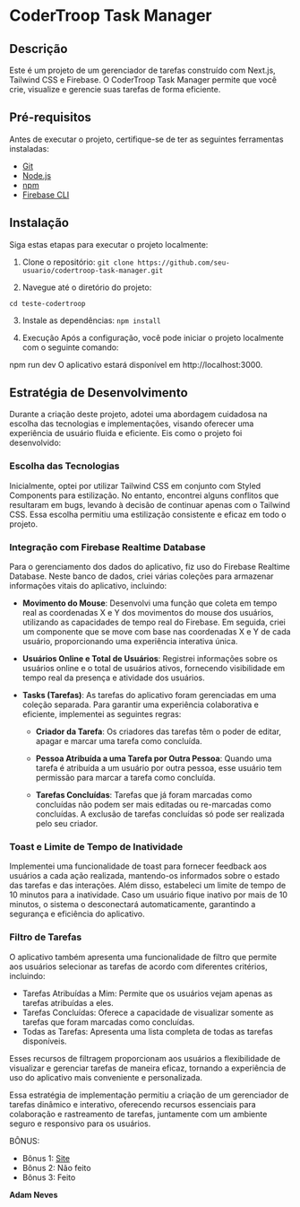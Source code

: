 # CoderTroop Task Manager

## Descrição
Este é um projeto de um gerenciador de tarefas construído com Next.js, Tailwind CSS e Firebase. O CoderTroop Task Manager permite que você crie, visualize e gerencie suas tarefas de forma eficiente.

## Pré-requisitos
Antes de executar o projeto, certifique-se de ter as seguintes ferramentas instaladas:

- [Git](https://git-scm.com/)
- [Node.js](https://nodejs.org/)
- [npm](https://www.npmjs.com/)
- [Firebase CLI](https://firebase.google.com/docs/cli)

## Instalação
Siga estas etapas para executar o projeto localmente:

1. Clone o repositório:
```git clone https://github.com/seu-usuario/codertroop-task-manager.git```

2. Navegue até o diretório do projeto:

```cd teste-codertroop```

3. Instale as dependências: ```npm install```

4. Execução
Após a configuração, você pode iniciar o projeto localmente com o seguinte comando:

npm run dev
O aplicativo estará disponível em http://localhost:3000.

## Estratégia de Desenvolvimento

Durante a criação deste projeto, adotei uma abordagem cuidadosa na escolha das tecnologias e implementações, visando oferecer uma experiência de usuário fluida e eficiente. Eis como o projeto foi desenvolvido:

### Escolha das Tecnologias

Inicialmente, optei por utilizar Tailwind CSS em conjunto com Styled Components para estilização. No entanto, encontrei alguns conflitos que resultaram em bugs, levando à decisão de continuar apenas com o Tailwind CSS. Essa escolha permitiu uma estilização consistente e eficaz em todo o projeto.

### Integração com Firebase Realtime Database

Para o gerenciamento dos dados do aplicativo, fiz uso do Firebase Realtime Database. Neste banco de dados, criei várias coleções para armazenar informações vitais do aplicativo, incluindo:

- **Movimento do Mouse**: Desenvolvi uma função que coleta em tempo real as coordenadas X e Y dos movimentos do mouse dos usuários, utilizando as capacidades de tempo real do Firebase. Em seguida, criei um componente que se move com base nas coordenadas X e Y de cada usuário, proporcionando uma experiência interativa única.

- **Usuários Online e Total de Usuários**: Registrei informações sobre os usuários online e o total de usuários ativos, fornecendo visibilidade em tempo real da presença e atividade dos usuários.

- **Tasks (Tarefas)**: As tarefas do aplicativo foram gerenciadas em uma coleção separada. Para garantir uma experiência colaborativa e eficiente, implementei as seguintes regras:

  - **Criador da Tarefa**: Os criadores das tarefas têm o poder de editar, apagar e marcar uma tarefa como concluída.

  - **Pessoa Atribuída a uma Tarefa por Outra Pessoa**: Quando uma tarefa é atribuída a um usuário por outra pessoa, esse usuário tem permissão para marcar a tarefa como concluída.

  - **Tarefas Concluídas**: Tarefas que já foram marcadas como concluídas não podem ser mais editadas ou re-marcadas como concluídas. A exclusão de tarefas concluídas só pode ser realizada pelo seu criador.

### Toast e Limite de Tempo de Inatividade

Implementei uma funcionalidade de toast para fornecer feedback aos usuários a cada ação realizada, mantendo-os informados sobre o estado das tarefas e das interações. Além disso, estabeleci um limite de tempo de 10 minutos para a inatividade. Caso um usuário fique inativo por mais de 10 minutos, o sistema o desconectará automaticamente, garantindo a segurança e eficiência do aplicativo.

### Filtro de Tarefas

O aplicativo também apresenta uma funcionalidade de filtro que permite aos usuários selecionar as tarefas de acordo com diferentes critérios, incluindo:

- Tarefas Atribuídas a Mim: Permite que os usuários vejam apenas as tarefas atribuídas a eles.
- Tarefas Concluídas: Oferece a capacidade de visualizar somente as tarefas que foram marcadas como concluídas.
- Todas as Tarefas: Apresenta uma lista completa de todas as tarefas disponíveis.

Esses recursos de filtragem proporcionam aos usuários a flexibilidade de visualizar e gerenciar tarefas de maneira eficaz, tornando a experiência de uso do aplicativo mais conveniente e personalizada.

Essa estratégia de implementação permitiu a criação de um gerenciador de tarefas dinâmico e interativo, oferecendo recursos essenciais para colaboração e rastreamento de tarefas, juntamente com um ambiente seguro e responsivo para os usuários.

BÔNUS:


- Bônus 1: [Site](https://codertroop-taskmanager.vercel.app/)
- Bônus 2: Não feito
- Bônus 3: Feito

__Adam Neves__
